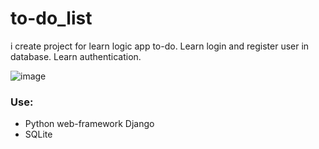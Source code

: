 # to-do_list

i create project for learn logic app to-do. Learn login and register user in database. Learn authentication. 

![image]('https://github.com/andrew18ned/to-do_list/blob/main/exemple.jpg')

### Use:
* Python web-framework Django  
* SQLite
